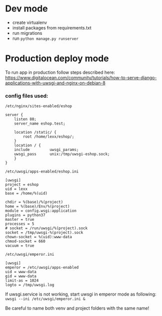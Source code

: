 # Dev mode
- create virtualenv
- install packages from requirements.txt
- run migrations
- run `python manage.py runserver`

# Production deploy mode
To run app in production follow steps described here:
https://www.digitalocean.com/community/tutorials/how-to-serve-django-applications-with-uwsgi-and-nginx-on-debian-8

### config files used:

`/etc/nginx/sites-enabled/eshop`
```
server {
    listen 80;
    server_name eshop.test;

    location /static/ {
        root /home/lexx/eshop/;
    }
    location / {
	include         uwsgi_params;
	uwsgi_pass      unix:/tmp/uwsgi-eshop.sock;
    }
} 
```


`/etc/uwsgi/apps-enabled/eshop.ini`
```
[uwsgi]
project = eshop
uid = lexx
base = /home/%(uid)

chdir = %(base)/%(project)
home = %(base)/Env/%(project)
module = config.wsgi:application
plugins = python37
master = true
processes = 5
# socket = /run/uwsgi/%(project).sock
socket = /tmp/uwsgi-%(project).sock
chown-socket = %(uid):www-data
chmod-socket = 660
vacuum = true
```

`/etc/uwsgi/emperor.ini`
```
[uwsgi]
emperor = /etc/uwsgi/apps-enabled
uid = www-data
gid = www-data
limit-as = 1024
logto = /tmp/uwsgi.log
```

If uwsgi.service is not working, start uwsgi in emperor mode as following:
`uwsgi --ini /etc/uwsgi/emperor.ini &`

Be careful to name both venv and project folders with the same name!
